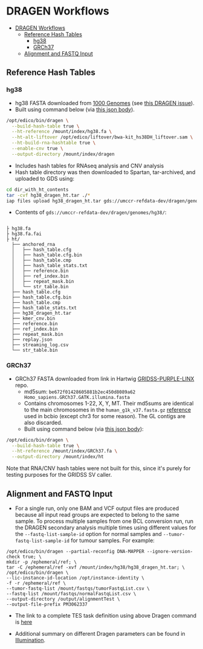 # DRAGEN Workflows

- [DRAGEN Workflows](#dragen-workflows)
  - [Reference Hash Tables](#reference-hash-tables)
    - [hg38](#hg38)
    - [GRCh37](#grch37)
  - [Alignment and FASTQ Input](#alignment-and-fastq-input)

## Reference Hash Tables

### hg38

- hg38 FASTA downloaded from [1000 Genomes](http://ftp.1000genomes.ebi.ac.uk/vol1/ftp/technical/reference/GRCh38_reference_genome/)
  (see [this DRAGEN issue](https://github.com/umccr-illumina/dragen/issues/8)).
- Built using command below (via
  [this json body](https://github.com/umccr-illumina/stratus/blob/3de09e3fe63b076031c3e5a83013e0f91a6af7b7/TES/dragen_hg38_indexing.json)).

```bash
/opt/edico/bin/dragen \
  --build-hash-table true \
  --ht-reference /mount/index/hg38.fa \
  --ht-alt-liftover /opt/edico/liftover/bwa-kit_hs38DH_liftover.sam \
  --ht-build-rna-hashtable true \
  --enable-cnv true \
  --output-directory /mount/index/dragen
```

- Includes hash tables for RNAseq analysis and CNV analysis
- Hash table directory was then downloaded to Spartan, tar-archived, and uploaded to GDS using:

```bash
cd dir_with_ht_contents
tar -cvf hg38_dragen_ht.tar ./*
iap files upload hg38_dragen_ht.tar gds://umccr-refdata-dev/dragen/genomes/hg38/
```

- Contents of `gds://umccr-refdata-dev/dragen/genomes/hg38/`:

```

├ hg38.fa
├ hg38.fa.fai
├ ht/
  ├── anchored_rna
  │   ├── hash_table.cfg
  │   ├── hash_table.cfg.bin
  │   ├── hash_table.cmp
  │   ├── hash_table_stats.txt
  │   ├── reference.bin
  │   ├── ref_index.bin
  │   ├── repeat_mask.bin
  │   └── str_table.bin
  ├── hash_table.cfg
  ├── hash_table.cfg.bin
  ├── hash_table.cmp
  ├── hash_table_stats.txt
  ├── hg38_dragen_ht.tar
  ├── kmer_cnv.bin
  ├── reference.bin
  ├── ref_index.bin
  ├── repeat_mask.bin
  ├── replay.json
  ├── streaming_log.csv
  └── str_table.bin
```

### GRCh37

- GRCh37 FASTA downloaded from link in Hartwig [GRIDSS-PURPLE-LINX](https://github.com/hartwigmedical/gridss-purple-linx/blob/47e274459ee8ac760196f6c2ed753c2a83d230fb/README.md) repo.
  - md5sum: `be672f01428605881b2ec450d8089a62  Homo_sapiens.GRCh37.GATK.illumina.fasta`
  - Contains chromosomes 1-22, X, Y, MT. Their md5sums are identical to the
    main chromosomes in the `human_g1k_v37.fasta.gz`
    [reference](ftp://gsapubftp-anonymous:none@ftp.broadinstitute.org/bundle/b37/) used in bcbio (except chr3 for some reason). The GL contigs are also
    discarded.
  - Built using command below (via [this json body](https://github.com/umccr-illumina/stratus/blob/d9c29df06bcdbbc8abd74c2108f12d150ab3ccc8/TES/dragen_GRCh37_indexing.json)):

```bash
/opt/edico/bin/dragen \
  --build-hash-table true \
  --ht-reference /mount/index/GRCh37.fa \
  --output-directory /mount/index/ht
```

Note that RNA/CNV hash tables were not built for this, since it's purely for
testing purposes for the GRIDSS SV caller.


## Alignment and FASTQ Input

* For a single run, only one BAM and VCF output files are produced because all input read groups are
expected to belong to the same sample. To process multiple samples from one BCL conversion run, run the
DRAGEN secondary analysis multiple times using different values for the `--fastq-list-sample-id` option for normal samples and `--tumor-fastq-list-sample-id` for tumour samples. For example:

```
/opt/edico/bin/dragen --partial-reconfig DNA-MAPPER --ignore-version-check true; \
mkdir -p /ephemeral/ref; \
tar -C /ephemeral/ref -xvf /mount/index/hg38/hg38_dragen_ht.tar; \
/opt/edico/bin/dragen \
--lic-instance-id-location /opt/instance-identity \
-f -r /ephemeral/ref \
--tumor-fastq-list /mount/fastqs/tumorFastqList.csv \
--fastq-list /mount/fastqs/normalFastqList.csv \
--output-directory /output/alignmentTest \
--output-file-prefix PM3062337
```

* The link to a complete TES task definition using above Dragen command is [here](https://github.com/umccr-illumina/stratus/blob/master/TES/dragen_alignment_on_bclConvert_output.json)

* Additional summary on different Dragen parameters can be found in [Illumination](https://github.com/umccr/illumination/blob/master/docs/colo829/preparation.Rmd#L73).